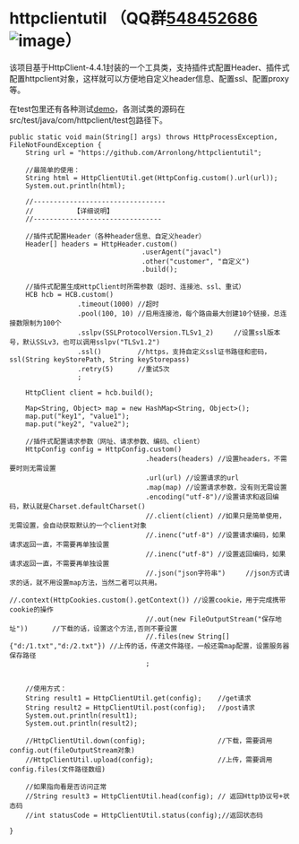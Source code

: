 # httpclientutil （QQ群[548452686](http://shang.qq.com/wpa/qunwpa?idkey=4fae0ff61968c0a25a08318ad42cfff7509542c26a1894706a9b7d1845b0bf68 "httpclientUtil交流") ![image](http://pub.idqqimg.com/wpa/images/group.png)）

该项目基于HttpClient-4.4.1封装的一个工具类，支持插件式配置Header、插件式配置httpclient对象，这样就可以方便地自定义header信息、配置ssl、配置proxy等。

在test包里还有各种测试[demo](http://mfxuan.free.800m.net/demo.png)，各测试类的源码在src/test/java/com/httpclient/test包路径下。
```
public static void main(String[] args) throws HttpProcessException, FileNotFoundException {
	String url = "https://github.com/Arronlong/httpclientutil";
	
	//最简单的使用：
	String html = HttpClientUtil.get(HttpConfig.custom().url(url));
	System.out.println(html);
	
	//---------------------------------
	//			【详细说明】
	//--------------------------------
	
	//插件式配置Header（各种header信息、自定义header）
	Header[] headers = HttpHeader.custom()
						 		 .userAgent("javacl")
								 .other("customer", "自定义")
								 .build();
	
	//插件式配置生成HttpClient时所需参数（超时、连接池、ssl、重试）
	HCB hcb = HCB.custom()
				 .timeout(1000) //超时
				 .pool(100, 10) //启用连接池，每个路由最大创建10个链接，总连接数限制为100个
				 .sslpv(SSLProtocolVersion.TLSv1_2) 	//设置ssl版本号，默认SSLv3，也可以调用sslpv("TLSv1.2")
				 .ssl()  	  	//https，支持自定义ssl证书路径和密码，ssl(String keyStorePath, String keyStorepass)
				 .retry(5)		//重试5次
				 ;
	
	HttpClient client = hcb.build();
	
	Map<String, Object> map = new HashMap<String, Object>();
	map.put("key1", "value1");
	map.put("key2", "value2");
	
	//插件式配置请求参数（网址、请求参数、编码、client）
	HttpConfig config = HttpConfig.custom()
								  .headers(headers)	//设置headers，不需要时则无需设置
								  .url(url)	//设置请求的url
								  .map(map)	//设置请求参数，没有则无需设置
								  .encoding("utf-8")//设置请求和返回编码，默认就是Charset.defaultCharset()
								  //.client(client)	//如果只是简单使用，无需设置，会自动获取默认的一个client对象
								  //.inenc("utf-8") //设置请求编码，如果请求返回一直，不需要再单独设置
								  //.inenc("utf-8")	//设置返回编码，如果请求返回一直，不需要再单独设置
								  //.json("json字符串")     //json方式请求的话，就不用设置map方法，当然二者可以共用。
								  //.context(HttpCookies.custom().getContext()) //设置cookie，用于完成携带cookie的操作
								  //.out(new FileOutputStream("保存地址"))		//下载的话，设置这个方法,否则不要设置
								  //.files(new String[]{"d:/1.txt","d:/2.txt"})	//上传的话，传递文件路径，一般还需map配置，设置服务器保存路径
								  ;
	
	
	//使用方式：
	String result1 = HttpClientUtil.get(config);	//get请求
	String result2 = HttpClientUtil.post(config);	//post请求
	System.out.println(result1);
	System.out.println(result2);
	
	//HttpClientUtil.down(config);					//下载，需要调用config.out(fileOutputStream对象)
	//HttpClientUtil.upload(config);				//上传，需要调用config.files(文件路径数组)
	
	//如果指向看是否访问正常
	//String result3 = HttpClientUtil.head(config); // 返回Http协议号+状态码
	//int statusCode = HttpClientUtil.status(config);//返回状态码
										
}
```
